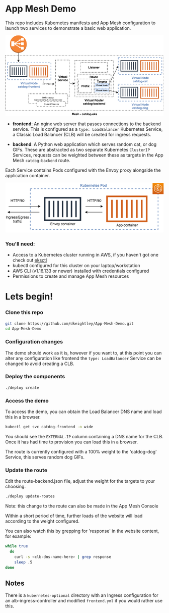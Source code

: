 # App Mesh Demo

This repo includes Kubernetes manifests and App Mesh configuration to launch two services to demonstrate a basic web application.

![Overview](images/app-mesh-demo-overview.png)

- **frontend**: An nginx web server that passes connections to the backend service. This is configured as a `type: LoadBalancer` Kubernetes Service, a Classic Load Balancer (CLB) will be created for ingress requests.

- **backend**: A Python web application which serves random cat, or dog GIFs. These are abstracted as two separate Kubernetes `ClusterIP` Services, requests can be weighted between these as targets in the App Mesh `catdog-backend` route.

Each Service contains Pods configured with the Envoy proxy alongside the application container.

![Pod Overview](images/app-mesh-pod-overview.png)

### You'll need:
- Access to a Kubernetes cluster running in AWS, if you haven't got one check out [eksctl](https://eksctl.io/)
- kubectl configured for this cluster on your laptop/workstation
- AWS CLI (v1.16.133 or newer) installed with credentials configured
- Permissions to create and manage App Mesh resources

# Lets begin!

### Clone this repo

```bash
git clone https://github.com/dkeightley/App-Mesh-Demo.git
cd App-Mesh-Demo
```

### Configuration changes

The demo should work as it is, however if you want to, at this point you can alter any configuration like frontend the `type: LoadBalancer` Service can be changed to avoid creating a CLB.

### Deploy the components

```bash
./deploy create
```

### Access the demo

To access the demo, you can obtain the Load Balancer DNS name and load this in a browser.

```bash
kubectl get svc catdog-frontend -o wide
```

You should see the `EXTERNAL-IP` column containing a DNS name for the CLB. Once it has had time to provision you can load this in a browser.

The route is currently configured with a 100% weight to the 'catdog-dog' Service, this serves random dog GIFs.

### Update the route

Edit the route-backend.json file, adjust the weight for the targets to your choosing.

```bash
./deploy update-routes
```

Note: this change to the route can also be made in the App Mesh Console

Within a short period of time, further loads of the website will load according to the weight configured.

You can also watch this by grepping for 'response' in the website content, for example:

```bash
while true                                                    
  do
    curl -s <clb-dns-name-here> | grep response
    sleep .5
done
```

## Notes

There is a `kubernetes-optional` directory with an Ingress configuration for an alb-ingress-controller and modified `frontend.yml` if you would rather use this.
